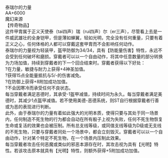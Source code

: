 <title>泰瑞尔的力量</title>
<meta name="GENERATOR" content="WinCHM">
<meta http-equiv="Content-Type" content="text/html; charset=gb2312">
<br>泰瑞尔的力量
<br>AA+6000
<br>魔幻来源
<br>【传奇物品】
<br>这件甲胄属于正义天使泰（tai四声）瑞（rui四声）尔（er三声），尽管看上去是一件威武雄壮的全身铠甲，但是薄如蝉翼，轻如光明，完全没有任何重量，只要有着正义之心，任何体格的人都可以穿戴这套甲胄而不会影响任何动作。
<br>泰瑞尔的力量视为轻装甲，盔甲防御为34/34，具有【防能量伤害】特性，永远不会受到任何破坏和磨损。穿戴者可以以一个自由动作，将其中任意数量的部分转换为力场加值，持续到穿戴者的下一个回合结束时。穿戴者获得以下好处：
<br>?在力量，敏捷与耐力上获得+4神圣加值。
<br>?获得15点全能量抵抗与5/-的伤害减免。
<br>?在防御上获得+8附加成功加值。
<br>?不会因寒冷而承受任何不良状态。
<br>每当穿戴者满足恶德时，其承受-1盔甲减值，持续时间为永久。每当穿戴者满足美德时，其减少1点盔甲减值。若不使用美德-恶德系统，则ST自行根据穿戴者行善或为恶的表现进行判断。
<br>此外，由于泰瑞尔的力量有着如此强大的光明本质，使得只要与其处于同一场景内，任何制造不死生物的行为都会自动在所有骰子上视为失败，任何不死生物恢复生命或复活的效果也会被压制。所有总支线等级，或同值支线等级为D级或无支线的不死生物，只要与穿戴者同处一个场景中，都会立刻毁灭。穿戴者可以以一个自由动作，针对某个特定不死生物，在一个场景内压制此效果。
<br>每当穿戴者攻击任何恶魔或类似的邪恶本源存在时，其攻击视为具有【光明】特性。若该攻击原本就具有【光明】特性，则额外获得+5附加成功加值。